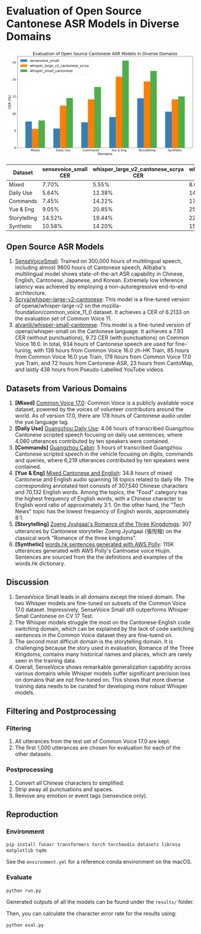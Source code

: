 # Evaluation of Open Source Cantonese ASR Models in Diverse Domains
![CER Chart](cer_chart.png)

| Dataset      | sensevoice_small CER | whisper_large_v2_cantonese_scrya CER | whisper_small_cantonese CER |
|--------------|----------------------|--------------------------------------|-----------------------------|
| Mixed        | 7.70%                | 5.55%                                | 8.00%                       |
| Daily Use    | 5.64%                | 12.38%                               | 14.60%                      |
| Commands     | 7.45%                | 14.22%                               | 17.83%                      |
| Yue & Eng    | 9.05%                | 20.85%                               | 25.57%                      |
| Storytelling | 14.52%               | 19.44%                               | 22.53%                      |
| Synthetic    | 10.58%               | 14.20%                               | 15.05%                      |

## Open Source ASR Models
1. [SenseVoiceSmall](https://huggingface.co/FunAudioLLM/SenseVoiceSmall): Trained on 300,000 hours of multilingual speech, including almost 9600 hours of Cantonese speech, Alibaba's multilingual model shows state-of-the-art ASR capability in Chinese, English, Cantonese, Japanese, and Korean. Extremely low inference latency was achieved by employing a non-autoregressive end-to-end architecture.
2. [Scrya/whisper-large-v2-cantonese](https://huggingface.co/Scrya/whisper-large-v2-cantonese): This model is a fine-tuned version of openai/whisper-large-v2 on the mozilla-foundation/common_voice_11_0 dataset. It achieves a CER of 6.2133 on the evaluation set of Common Voice 11.
3. [alvanlii/whisper-small-cantonese](https://huggingface.co/alvanlii/whisper-small-cantonese): This model is a fine-tuned version of openai/whisper-small on the Cantonese language. It achieves a 7.93 CER (without punctuations), 9.72 CER (with punctuations) on Common Voice 16.0. In total, 934 hours of Cantonese speech are used for fine-tuning, with 138 hours from Common Voice 16.0 zh-HK Train, 85 hours from Common Voice 16.0 yue Train, 178 hours from Common Voice 17.0 yue Train, and 72 hours from Cantonese-ASR, 23 hours from CantoMap, and lastly 438 hours from Pseudo-Labelled YouTube videos.

## Datasets from Various Domains
1. **[Mixed]** [Common Voice 17.0](https://huggingface.co/datasets/mozilla-foundation/common_voice_17_0): Common Voice is a publicly available voice dataset, powered by the voices of volunteer contributors around the world. As of version 17.0, there are 178 hours of Cantonese audio under the yue language tag.
2. **[Daily Use]** [Guangzhou Daily Use](https://huggingface.co/datasets/AlienKevin/guangzhou-daily-use-speech): 4.06 hours of transcribed Guangzhou Cantonese scripted speech focusing on daily use sentences, where 4,060 utterances contributed by ten speakers were contained.
3. **[Commands]** [Guangzhou Cabin](https://huggingface.co/datasets/AlienKevin/guangzhou-cabin-speech): 5 hours of transcribed Guangzhou Cantonese scripted speech in the vehicle focusing on digits, commands and queries, where 6,219 utterances contributed by ten speakers were contained.
4. **[Yue & Eng]** [Mixed Cantonese and English](https://huggingface.co/datasets/AlienKevin/mixed_cantonese_and_english_speech): 34.8 hours of mixed Cantonese and English audio spanning 18 topics related to daily life. The corresponding annotated text consists of 307,540 Chinese characters and 70,132 English words. Among the topics, the "Food" category has the highest frequency of English words, with a Chinese character to English word ratio of approximately 3:1. On the other hand, the "Tech News" topic has the lowest frequency of English words, approximately 8:1.
5. **[Storytelling]** [Zoeng Jyutgaai's Romance of the Three Kingdomgs](https://huggingface.co/datasets/hon9kon9ize/zoengjyutgaai_saamgwokjinji): 307 utterances by Cantonese storyteller Zoeng Jyutgaai (張悦楷) on the classical work "Romance of the three kingdoms".
6. **[Synthetic]** [words.hk sentences generated with AWS Polly](https://huggingface.co/datasets/AlienKevin/wordshk_cantonese_speech): 115K utterances generated with AWS Polly's Cantnoese voice Hiujin. Sentences are sourced from the the definitions and examples of the words.hk dictionary.

## Discussion

1. SenseVoice Small leads in all domains except the mixed domain. The two Whisper models are fine-tuned on subsets of the Common Voice 17.0 dataset. Impressively, SenseVoice Small still outperforms Whisper Small Cantonese on CV 17 Test.
2. The Whisper models struggle the most on the Cantonese-English code switching domain, which can be explained by the lack of code switching sentences in the Common Voice dataset they are fine-tuend on.
3. The second most difficult domain is the storytelling domain. It is challenging because the story used in evaluation, Romance of the Three Kingdoms, contains many historical names and places, which are rarely seen in the training data.
4. Overall, SenseVoice shows remarkable generalization capability across various domains while Whisper models suffer significant precision loss on domains that are not fine-tuned on. This shows that more diverse training data needs to be curated for developing more robust Whisper models.

## Filtering and Postprocessing

### Filtering
1. All utterances from the test set of Common Voice 17.0 are kept.
2. The first 1,000 utterances are chosen for evaluation for each of the other datasets.

### Postprocessing
1. Convert all Chinese characters to simplified.
2. Strip away all punctuations and spaces.
3. Remove any emotion or event tags (sensevoice only).

## Reproduction

### Environment
```
pip install funasr transformers torch torchaudio datasets librosa matplotlib tqdm
```
See the `environment.yml` for a reference conda environment on the macOS.

### Evaluate
```
python run.py
```

Generated outputs of all the models can be found under the `results/` folder.

Then, you can calculate the character error rate for the results using:
```
python eval.py
```
